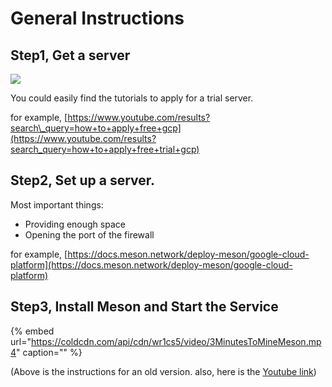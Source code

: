 # General Instructions

## Step1, Get a server

![](../.gitbook/assets/image%20%282%29%20%281%29.png)

You could easily find the tutorials to apply for a trial server.

for example, [https://www.youtube.com/results?search\_query=how+to+apply+free+gcp](https://www.youtube.com/results?search_query=how+to+apply+free+trial+gcp)

## Step2, Set up a server.

Most important things:

* Providing enough space
* Opening the port of the firewall

for example, [https://docs.meson.network/deploy-meson/google-cloud-platform](https://docs.meson.network/deploy-meson/google-cloud-platform)

## Step3, Install Meson and Start the Service

{% embed url="https://coldcdn.com/api/cdn/wr1cs5/video/3MinutesToMineMeson.mp4" caption="" %}

\(Above is the instructions for an old version. also, here is the [Youtube link](https://www.youtube.com/watch?v=jHrVCpuREqk)\)

